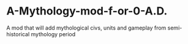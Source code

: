 # A-Mythology-mod-f-or-0-A.D.
A mod that will add mythological civs, units and  gameplay  from semi-historical mythology period
